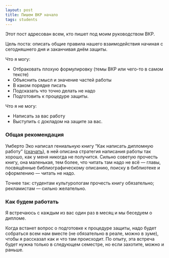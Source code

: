 ```yaml
---
layout: post
title: Пишем ВКР начало
tags: students
---
```


Этот пост адресован всем, кто пишет под моим руководством ВКР.

Цель поста: описать общие правила нашего взаимодействия начиная с сегодняшнего дня и заканчивая днём защиты. 

Что я могу: 

- Отбраковать плохую формулировку (темы ВКР или чего-то в самом тексте)
- Объяснить смысл и значение частей работы
- В каком порядке писать
- Подсказать что точно делать не надо
- Подготовить к процедуре защиты.

Что я не могу: 

- Написать за вас работу
- Выступить с докладом на защите за вас. 

### Общая рекомендация 

Умберто Эко написал гениальную книгу “Как написать дипломную работу” ([скачать](https://www.dropbox.com/s/6z9u9gb9gqhpnzj/eco-diplom.pdf?dl=0)), в ней описана стратегия написания работы так хорошо, как у меня никогда не получится. Сильно советую прочесть книгу, она маленькая, тем более, что читать там надо не всё — главы, посвящённые библиографическому описанию, поиску в библиотеке и оформлению — читать не надо. 

Точнее так: студентам культурологам прочесть книгу обязательно; рекламистам — сильно желательно. 

### Как будем работать 

Я встречаюсь с каждым из вас один раз в месяц и мы беседуем о дипломе. 

Когда встанет вопрос о подготовке к процедуре защиты, надо будет собраться всем нам вместе (не обязательно в реале, можно в зуме), чтобы я рассказал как и что там происходит. По опыту, эта встреча будет нужна только в следующем семестре, но если захотите, можно и раньше. 
